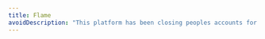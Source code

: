```yaml
---
title: Flame
avoidDescription: "This platform has been closing peoples accounts for no reason. I have since withdrawn my cash and left. I recommend you stay away from this one."
---
```

